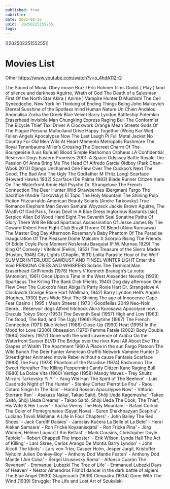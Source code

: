 ```yaml
---
published: true
subtitle: 
date: 2025-02-25
uuid:  20250225155255
tags: 
---
```


[[20250225155255]]

# Movies List

Other
https://www.youtube.com/watch?v=o_4hdA11Z-Q

The Sound of Music
Obey movie
Brazil
Eric Rohmer films
Godot ( Play )
land of silence and darkness
Aguirre, Wrath of God
The Death of a Salesman
First Of the North Star
Akira ( Anime )
Vampire Hunter D
Mushishi
The Cell
Synecdoche, New York
Im Thinking of Ending Things
Being John Malkovich
Eternal Sunshine of the Spotless mind
Human Nature
Un Chien Andalou
Anomalisa
Zorba the Greek
Blue Velvet
Barry Lyndon
Battleship Potemkin
Eraserhead
Invisible Man
Chungking Express
Raging Bull
The Conformist
The Bicycle Thief
Taxi Driver
A Clockwork Orange
Mean Streets
Gods Of The Plague
Persona
Mulholland Drive
Happy Together (Wong Kar-Wei)
Fallen Angels
Apocalypse Now
The Last Laugh
Pi
Full Metal Jacket
No Country For Old Men
Wild At Heart
Memento
Metropolis Rushmore
The Royal Tenenbaums
Miller’s Crossing
The Discreet Charm Of The Bourgeoisie (Luis Buñuel)
Blood Simple
Rashomon
Orpheus
LA Confidential
Reservoir Dogs
Eastern Promises
2001: A Space Odyssey
Battle Royale
The Passion Of Anna
Bring Me The Head Of Alfredo Garcia
Oldboy (Park Chan-Wook 2013)
Django Unchained
One Flew Over The Cuckoo’s Next
The Good, The Bad And The Ugly
The Godfather
M (Fritz Lang)
Scarface (Howard Hawks 1932)
Scarface (De Palma 1983)
Blade Runner
Citizen Kane
On The Waterfront
Annie Hall
Psycho
Dr. Strangelove
The French Connection
The Deer Hunter
Wild Strawberries (Bergman)
Fargo
The Sacrifice (Andre Tarkovsky)
El Topo
The Holy Mountain
The Shining
Pulp Fiction
Fitzcarraldo
American Beauty
Solaris (Andre Tarkovsky)
True Romance
Elephant Man
Seven Samurai
Woyzeck
Jackie Brown
Aguirre, The Wrath Of God
Paris, Texas
Devil In A Blue Dress
Inglorious Bastards [sic]
Serpico
Alien
Ed Wood
Hard Eight
The Seventh Seal
Sonatine
Paths Of Glory
There Will Be Blood
Spartacus
Assassination Of Jesse James By The Coward Robert Ford
Fight Club
Brazil
Throne Of Blood (Akira Kurosawa)
The Master
Dog Day Afternoon
Rosemary’s Baby
Phantom Of The Paradise
Inauguration Of The Pleasure Dome
Malcolm X
Scorpio Rising
The Friends Of Eddie Coyle
Puce Moment
Nosferatu
Basquiat (F.W. Murnau 1929)
The King Of Comedy
I Vitelloni (Fellini, 1953)
The Treasure of the Sierra Madre (Huston, 1948)
City Lights (Chaplin, 1931)
Lolita
Parasite
Hour of the Wolf
SUMMER INTERLUDE
SAWDUST AND TINSEL
WINTER LIGHT
Enter the Void
PERSONA
CRIES AND WHISPERS
Solaris
The Terminal Man
Eraserhead
GirlFriends (1978)
Henry V Kenneth Branagh’s
La notte (Antonioni, 1961)
Once Upon a Time in the West
Alexander Nevsky (1938)
Spartacus
The Killing
The Bank Dick (Fields, 1940)
Dog day afternoon
One Flew Over The Cuckoo’s Nest
Abigail’s Party
Roxie Hart
Dr. Strangelove
A Clockwork Orange
Roxie Hart (Wellman, 1942)
Barry Lyndon
Hell’s Angels (Hughes, 1930)
Eyes Wide Shut
The Shining
The age of Innocence
Cape Fear
Casino ( 1995 )
Mean Streets ( 1973 )
Goodfellas
2049
Neo-Noir Genre…
Reservoir dogs
Alfred hitchock
Akira Kurosawa
Apocolyse now
Dracula
Tokyo Story (1953)
The Seventh Seal (1957)
High and Low (1963)
The Good, The Bad, and The Ugly (1966)
Playtime (1967)
The French Connection (1971)
Blue Velvet (1986)
Close-Up (1990)
Heat (1995)
In the Mood for Love (2000)
Obsession (1976)
Femme Fatale (2002)
Body Double (1984)
Sisters (1972)
Gone with the wind
Lawrence of Arabia
On the Waterfront
Sunset BLVD
The Bridge over the river Kwai
All About Eve
The Grapes of Wraith
The Apartment 1960
A Place in the sun
Fargo
Platoon
The Wild Bunch
The Deer hunter
American Graffiti
Network
Vampire Hunter D
Streetfighter Animated movie
Rebel without a cause
Fantasia
Scarface (1983)
The Fury (1978)
Phantom of the Paradise (1974)
Rashomon
The Sweet Hereafter
The Killing
Peppermint Candy
Citizen Kane
Raging Bull (1980)
La Dolce Vita (1960)
Vertigo (1958)
Mandy
Waves - Trey Shultz
Mirrors Tarkovsky
Yi Yi' - Yang Wei Han
The Spirit of The Beehive' - Luis Cuadrado
Night of The Hunter' - Stanley Cortez
Pierrot Le Fou' - Raoul Cotard
Singin In The Rain' - Harold Rosson
Apocalypse Now' - Vittorio Storraro
Ran' - Asakazu Nakai, Takao Saitô, Shôji Ueda
Kagemusha' -Takao Saitô, Shôji Ueda
Dreams' - Takao Saitô, Shôji Ueda
The Cook, The Thief, His Wife & Her Lover' - Sacha Vierny
The Holy Mountain' - Rafael Corkidi
The Color of Pomegranates (Sayat Nova) - Suren Shakhbazyan
Suspiria' - Luciano Tovoli
Mishima: A Life in Four Chapters' -  John Bailey
The Red Shoes' - Jack Cardiff
Daisies' - Jaroslav Kučera
La Belle et La Bete' - Henri Alekan
Samsara' - Ron Fricke
Koyaanisqatsi' - Ron Fricke
Pina' - Jörg Widmer, Hélène Louvart
I Am Belfast' - Mark Cousins, Christopher Doyle
Tabloid' - Robert Chappell
The Imposter' - Erik Wilson, Lynda Hall
The Act of Killing' - Lars Skree, Carlos Arango De Montis
Barry Lyndon' - John Alcott
The Idiots' - Lars von Trier, Casper Holm, Jesper Jargil, Kristoffer Nyholm
Julien Donkey-Boy' - Anthony Dod Mantle
Festen' - Anthony Dod Mantle
I Am Cuba' - Sergei Urusevsky
Roma' - Alfonso Cuarón
The Revenant' - Emmanuel Lubezki
The Tree of Life' - Emmanuel Lubezki
Days of Heaven' - Néstor Almendros
Film01
dancer in the dark
battle of algiers
The Blue Angel (1930)
Stagecoach (1939)
Cleopatra (1934)
Gone With The Wind (1939)
Struggle: The Life and Lost Art of Szukalski